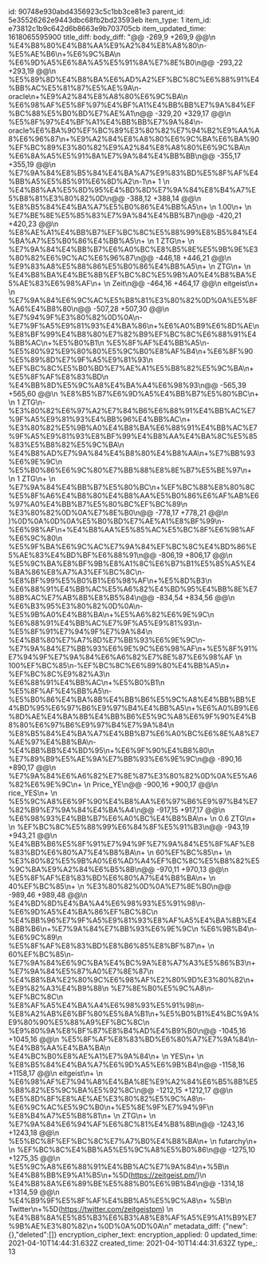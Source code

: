 id: 90748e930abd4356923c5c1bb3ce81e3
parent_id: 5e35526262e9443dbc68fb2bd23593eb
item_type: 1
item_id: e73812c1b9c642d6b8663e9b703705cb
item_updated_time: 1618065595900
title_diff: 
body_diff: "@@ -269,9 +269,9 @@\\n %E4%B8%80%E4%B8%AA%E9%A2%84%E8%A8%80\\n-%E5%AE%B6\\n+%E6%9C%BA\\n %E6%9D%A5%E6%8A%A5%E5%91%8A%E7%8E%B0\\n@@ -293,22 +293,19 @@\\n %E5%89%8D%E4%B8%BA%E6%AD%A2%EF%BC%8C%E6%88%91%E4%BB%AC%E5%81%87%E5%AE%9A\\n-oracle\\n+%E9%A2%84%E8%A8%80%E6%9C%BA\\n %E6%98%AF%E5%8F%97%E4%BF%A1%E4%BB%BB%E7%9A%84%EF%BC%88%E5%B0%BD%E7%AE%A1\\n@@ -329,20 +329,17 @@\\n %E5%8F%97%E4%BF%A1%E4%BB%BB%E7%9A%84\\n-oracle%E6%BA%90%EF%BC%89%E3%80%82%E7%94%B2%E9%AA%A8%E6%96%87\\n+%E9%A2%84%E8%A8%80%E6%9C%BA%E6%BA%90%EF%BC%89%E3%80%82%E9%A2%84%E8%A8%80%E6%9C%BA\\n %E6%8A%A5%E5%91%8A%E7%9A%84%E4%BB%BB\\n@@ -355,17 +355,19 @@\\n %E7%9A%84%E8%B5%84%E4%BA%A7%E9%83%BD%E5%8F%AF%E4%BB%A5%E5%85%91%E6%8D%A2\\n-1\\n+ 1 \\n %E4%B8%AA%E5%8D%95%E4%BD%8D%E7%9A%84%E8%B4%A7%E5%B8%81%E3%80%82%0D\\n@@ -388,12 +388,14 @@\\n %E8%B5%84%E4%BA%A7%E5%B0%86%E4%BB%A5\\n+ \\n 1.00\\n+ \\n %E7%BE%8E%E5%85%83%E7%9A%84%E4%BB%B7\\n@@ -420,21 +420,23 @@\\n %E8%AE%A1%E4%BB%B7%EF%BC%8C%E5%88%99%E8%B5%84%E4%BA%A7%E5%B0%86%E4%BB%A5\\n+ \\n 1 ZTG\\n+ \\n %E7%9A%84%E4%BB%B7%E6%A0%BC%E8%B5%8E%E5%9B%9E%E3%80%82%E6%9C%AC%E6%96%87\\n@@ -446,18 +446,21 @@\\n %E9%83%A8%E5%88%86%E5%B0%86%E4%BB%A5\\n+ \\n ZTG\\n+ \\n %E4%B8%BA%E4%BE%8B%EF%BC%8C%E5%9B%A0%E4%B8%BA%E5%AE%83%E6%98%AF\\n+ \\n Zeit\\n@@ -464,16 +464,17 @@\\n eitgeist\\n+ \\n %E7%9A%84%E6%9C%AC%E5%B8%81%E3%80%82%0D%0A%E5%8F%A6%E4%B8%80\\n@@ -507,28 +507,30 @@\\n %E7%94%9F%E3%80%82%0D%0A\\n-%E7%9F%A5%E9%81%93%E4%BA%86\\n+%E6%A0%B9%E6%8D%AE\\n %E8%BF%99%E4%B8%80%E7%82%B9%EF%BC%8C%E6%88%91%E4%BB%AC\\n+%E5%B0%B1\\n %E5%8F%AF%E4%BB%A5\\n-%E5%80%92%E9%80%80%E5%9C%B0%E8%AF%B4\\n+%E6%8F%90%E5%89%8D%E7%9F%A5%E9%81%93\\n %EF%BC%8C%E5%B0%BD%E7%AE%A1%E5%B8%82%E5%9C%BA\\n+%E5%8F%AF%E8%83%BD\\n %E4%BB%8D%E5%9C%A8%E4%BA%A4%E6%98%93\\n@@ -565,39 +565,60 @@\\n %E8%B5%B7%E6%9D%A5%E4%BB%B7%E5%80%BC\\n+ \\n 1 ZTG\\n-%E3%80%82%E6%97%A2%E7%84%B6%E6%88%91%E4%BB%AC%E7%9F%A5%E9%81%93%E4%BB%96%E4%BB%AC\\n+ %E3%80%82%E5%9B%A0%E4%B8%BA%E6%88%91%E4%BB%AC%E7%9F%A5%E9%81%93%E8%BF%99%E4%B8%AA%E4%BA%8C%E5%85%83%E5%B8%82%E5%9C%BA\\n %E4%B8%AD%E7%9A%84%E4%B8%80%E4%B8%AA\\n+%E7%BB%93%E6%9E%9C\\n %E5%B0%86%E6%9C%80%E7%BB%88%E8%8E%B7%E5%BE%97\\n+ \\n 1 ZTG\\n+ \\n %E7%9A%84%E4%BB%B7%E5%80%BC\\n+%EF%BC%88%E8%80%8C%E5%8F%A6%E4%B8%80%E4%B8%AA%E5%B0%86%E6%AF%AB%E6%97%A0%E4%BB%B7%E5%80%BC%EF%BC%89\\n %E3%80%82%0D%0A%E7%8E%B0\\n@@ -778,17 +778,21 @@\\n )%0D%0A%0D%0A%E5%B0%BD%E7%AE%A1%E8%BF%99\\n-%E6%98%AF\\n+%E4%B8%AA%E5%85%AC%E5%BC%8F%E6%98%AF%E6%9C%80\\n %E5%9F%BA%E6%9C%AC%E7%9A%84%EF%BC%8C%E4%BD%86%E5%AE%83%E4%BD%BF%E6%88%91\\n@@ -806,19 +806,17 @@\\n %E5%9C%BA%E8%BF%9B%E8%A1%8C%E6%B7%B1%E5%85%A5%E4%BA%86%E8%A7%A3%EF%BC%8C\\n-%E8%BF%99%E5%B0%B1%E6%98%AF\\n+%E5%8D%B3\\n %E6%88%91%E4%BB%AC%E5%A6%82%E4%BD%95%E4%BB%8E%E7%8B%AC%E7%AB%8B%E8%B5%84\\n@@ -834,54 +834,56 @@\\n %E6%B3%95%E3%80%82%0D%0A\\n-%E5%9B%A0%E4%B8%BA\\n+%E5%A6%82%E6%9E%9C\\n %E6%88%91%E4%BB%AC%E7%9F%A5%E9%81%93\\n-%E5%8F%91%E7%94%9F%E7%9A%84\\n %E4%B8%80%E7%A7%8D%E7%BB%93%E6%9E%9C\\n-%E7%9A%84%E7%BB%93%E6%9E%9C%E6%98%AF\\n+%E5%8F%91%E7%94%9F%E7%9A%84%E6%A6%82%E7%8E%87%E6%98%AF \\n 100%EF%BC%85\\n-%EF%BC%8C%E6%89%80%E4%BB%A5\\n+ %EF%BC%8C%E9%82%A3\\n %E6%88%91%E4%BB%AC\\n+%E5%B0%B1\\n %E5%8F%AF%E4%BB%A5\\n-%E5%B0%86%E4%BA%8B%E4%BB%B6%E5%9C%A8%E4%BB%BB%E4%BD%95%E6%97%B6%E9%97%B4%E4%BB%A5\\n+%E6%A0%B9%E6%8D%AE%E4%BA%8B%E4%BB%B6%E5%9C%A8%E6%9F%90%E4%B8%80%E6%97%B6%E9%97%B4%E7%9A%84\\n %E8%B5%84%E4%BA%A7%E4%BB%B7%E6%A0%BC%E6%8E%A8%E7%AE%97%E4%B8%BA\\n-%E4%BB%BB%E4%BD%95\\n+%E6%9F%90%E4%B8%80\\n %E7%89%B9%E5%AE%9A%E7%BB%93%E6%9E%9C\\n@@ -890,16 +890,17 @@\\n %E7%9A%84%E6%A6%82%E7%8E%87%E3%80%82%0D%0A%E5%A6%82%E6%9E%9C\\n+ \\n Price_YE\\n@@ -900,16 +900,17 @@\\n rice_YES\\n+ \\n %E5%9C%A8%E6%9F%90%E4%B8%AA%E6%97%B6%E9%97%B4%E7%82%B9%E7%9A%84%E4%BA%A4\\n@@ -917,15 +917,17 @@\\n %E6%98%93%E4%BB%B7%E6%A0%BC%E4%B8%BA\\n+ \\n 0.6 ZTG\\n+ \\n %EF%BC%8C%E5%88%99%E6%84%8F%E5%91%B3\\n@@ -943,19 +943,21 @@\\n %E4%BB%B6%E5%8F%91%E7%94%9F%E7%9A%84%E5%8F%AF%E8%83%BD%E6%80%A7%E4%B8%BA\\n+ \\n 60%EF%BC%85\\n+ \\n %E3%80%82%E5%9B%A0%E6%AD%A4%EF%BC%8C%E5%B8%82%E5%9C%BA%E9%A2%84%E6%B5%8B\\n@@ -970,11 +970,13 @@\\n %E5%8F%AF%E8%83%BD%E6%80%A7%E4%B8%BA\\n+ \\n 40%EF%BC%85\\n+ \\n %E3%80%82%0D%0A%E7%8E%B0\\n@@ -989,46 +989,48 @@\\n %E4%BD%8D%E4%BA%A4%E6%98%93%E5%91%98\\n-%E6%9D%A5%E4%BA%86%EF%BC%8C\\n %E4%BB%96%E7%9F%A5%E9%81%93%E8%AF%A5%E4%BA%8B%E4%BB%B6\\n+%E7%9A%84%E7%BB%93%E6%9E%9C\\n %E6%9B%B4\\n-%E6%9C%89\\n %E5%8F%AF%E8%83%BD%E8%B6%85%E8%BF%87\\n+ \\n 60%EF%BC%85\\n-%E7%9A%84%E6%9C%BA%E4%BC%9A%E8%A7%A3%E5%86%B3\\n+ %E7%9A%84%E5%87%A0%E7%8E%87\\n %E4%B8%BA%E2%80%9C%E6%98%AF%E2%80%9D%E3%80%82\\n+%E9%82%A3%E4%B9%88\\n %E7%8E%B0%E5%9C%A8\\n-%EF%BC%8C\\n %E8%AF%A5%E4%BA%A4%E6%98%93%E5%91%98\\n-%E8%A2%AB%E6%BF%80%E5%8A%B1\\n+%E5%B0%B1%E4%BC%9A%E9%80%90%E5%88%A9%EF%BC%8C\\n %E9%80%9A%E8%BF%87%E8%B4%AD%E4%B9%B0\\n@@ -1045,16 +1045,16 @@\\n %E5%8F%AF%E8%83%BD%E6%80%A7%E7%9A%84\\n-%E4%B8%AA%E4%BA%BA\\n %E4%BC%B0%E8%AE%A1%E7%9A%84\\n+ \\n YES\\n+ \\n %E8%B5%84%E4%BA%A7%E6%9D%A5%E6%9B%B4\\n@@ -1158,16 +1158,17 @@\\n eitgeist\\n+ \\n %E6%98%AF%E7%94%A8%E4%BA%8E%E9%A2%84%E6%B5%8B%E5%B8%82%E5%9C%BA%E5%92%8C\\n@@ -1212,15 +1212,17 @@\\n %E5%8D%8F%E8%AE%AE%E3%80%82%E5%9C%A8\\n-%E6%9C%AC%E5%9C%B0\\n+%E5%8E%9F%E7%94%9F\\n %E8%B4%A7%E5%B8%81\\n+ \\n ZTG\\n+ \\n %E7%9A%84%E6%94%AF%E6%8C%81%E4%B8%8B\\n@@ -1243,16 +1243,18 @@\\n %E5%BC%8F%EF%BC%8C%E7%A7%B0%E4%B8%BA\\n+ \\n futarchy\\n+ \\n %EF%BC%8C%E4%BB%A5%E5%9C%A8%E5%B0%86\\n@@ -1275,10 +1275,35 @@\\n %E5%9C%A8%E6%88%91%E4%BB%AC%E7%9A%84\\n+%5B\\n %E4%B8%BB%E9%A1%B5\\n+%5D(https://zeitgeist.pm/)\\n %E4%B8%8A%E6%89%BE%E5%88%B0%E6%9B%B4\\n@@ -1314,18 +1314,59 @@\\n %E4%B9%9F%E5%8F%AF%E4%BB%A5%E5%9C%A8\\n+ %5B\\n Twitter\\n+%5D(https://twitter.com/zeitgeistpm) \\n %E4%B8%8A%E5%85%B3%E6%B3%A8%E8%AF%A5%E9%A1%B9%E7%9B%AE%E3%80%82\\n+%0D%0A%0D%0A\\n"
metadata_diff: {"new":{},"deleted":[]}
encryption_cipher_text: 
encryption_applied: 0
updated_time: 2021-04-10T14:44:31.632Z
created_time: 2021-04-10T14:44:31.632Z
type_: 13